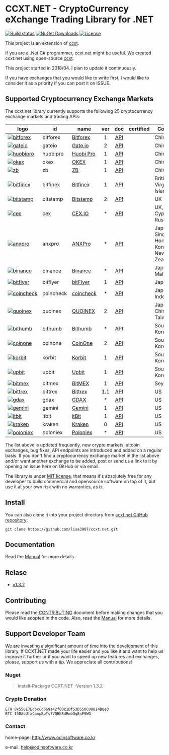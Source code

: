 # CCXT.NET - CryptoCurrency eXchange Trading Library for .NET

[![Build status](https://ci.appveyor.com/api/projects/status/dnp9i3t6sexv9tpa?svg=true)](https://ci.appveyor.com/project/lisa3907/ccxt-net)
[![NuGet Downloads](https://img.shields.io/nuget/dt/ccxt.net.svg)](https://www.nuget.org/packages/CCXT.NET)
[![License](https://img.shields.io/github/license/lisa3907/ccxt.net.svg)](https://github.com/lisa3907/ccxt.net/blob/master/LICENSE.txt)

This project is an extension of [ccxt](https://github.com/ccxt/ccxt).

If you are a .Net C# programmer, ccxt.net might be useful. We created ccxt.net using open-source [ccxt](https://github.com/ccxt/ccxt).

This project started in 2018/04. I plan to update it continuously.

If you have exchanges that you would like to write first, I would like to consider it as a priority if you can post it on ISSUE.

## Supported Cryptocurrency Exchange Markets

The ccxt.net library currently supports the following 25 cryptocurrency exchange markets and trading APIs:

|&nbsp;&nbsp;&nbsp;&nbsp;&nbsp;&nbsp;&nbsp;logo&nbsp;&nbsp;&nbsp;&nbsp;&nbsp;&nbsp;&nbsp;                                                                                                     | id                 | name                                                                                 | ver   | doc                                                                                              | certified                        | Country                                                                                 |
|---------------------------------------------------------------------------------------------------------------------------------------------------------------------------------------------|--------------------|--------------------------------------------------------------------------------------|:-----:|:------------------------------------------------------------------------------------------------:|----------------------------------|-----------------------------------------------------------------------------------------|
|[![bitforex](https://user-images.githubusercontent.com/1294454/44310033-69e9e600-a3d8-11e8-873d-54d74d1bc4e4.jpg)](https://www.bitforex.com/registered?inviterId=1867438)                    | bitforex           | [Bitforex](https://www.bitforex.com/registered?inviterId=1867438)                    | 1     | [API](https://github.com/bitforexapi/API_Docs/wiki)                                              |                                  | China																					  |
|[![gateio](https://user-images.githubusercontent.com/1294454/31784029-0313c702-b509-11e7-9ccc-bc0da6a0e435.jpg)](https://www.gate.io/signup/2436035)                                         | gateio             | [Gate.io](https://www.gate.io/signup/2436035)                                        | 2     | [API](https://gate.io/api2)                                                                      |                                  | China																					  |
|[![huobipro](https://user-images.githubusercontent.com/1294454/27766569-15aa7b9a-5edd-11e7-9e7f-44791f4ee49c.jpg)](https://www.huobi.br.com/en-us/topic/invited/?invite_code=rwrd3)          | huobipro           | [Huobi Pro](https://www.huobi.br.com/en-us/topic/invited/?invite_code=rwrd3)         | 1     | [API](https://github.com/huobiapi/API_Docs/wiki/REST_api_reference)                              |									| China																				      |
|[![okex](https://user-images.githubusercontent.com/1294454/32552768-0d6dd3c6-c4a6-11e7-90f8-c043b64756a7.jpg)](https://www.okex.com)                                                         | okex               | [OKEX](https://www.okex.com)                                                         | 1     | [API](https://github.com/okcoin-okex/API-docs-OKEx.com)                                          |                                  | China, US																				  |
|[![zb](https://user-images.githubusercontent.com/1294454/32859187-cd5214f0-ca5e-11e7-967d-96568e2e2bd1.jpg)](https://vip.zb.com/user/register?recommendCode=bn070u)                          | zb                 | [ZB](https://vip.zb.com/user/register?recommendCode=bn070u)                          | 1     | [API](https://www.zb.com/i/developer)                                                            |                                  | China																					  |
|[![bitfinex](https://user-images.githubusercontent.com/1294454/27766244-e328a50c-5ed2-11e7-947b-041416579bb3.jpg)](https://www.bitfinex.com)												  | bitfinex		   | [Bitfinex](https://www.bitfinex.com)												  | 1     | [API](https://bitfinex.readme.io/v1/docs)														 | 									| British Virgin Islands																  |
|[![bitstamp](https://user-images.githubusercontent.com/1294454/27786377-8c8ab57e-5fe9-11e7-8ea4-2b05b6bcceec.jpg)](https://www.bitstamp.net)                                                 | bitstamp           | [Bitstamp](https://www.bitstamp.net)                                                 | 2     | [API](https://www.bitstamp.net/api)                                                              |                                  | UK																					  |
|[![cex](https://user-images.githubusercontent.com/1294454/27766442-8ddc33b0-5ed8-11e7-8b98-f786aef0f3c9.jpg)](https://cex.io/r/0/up105393824/0/)                                             | cex                | [CEX.IO](https://cex.io/r/0/up105393824/0/)                                          | *     | [API](https://cex.io/cex-api)                                                                    |                                  | UK, EU, Cyprus, Russia																  |
|[![anxpro](https://user-images.githubusercontent.com/1294454/27765983-fd8595da-5ec9-11e7-82e3-adb3ab8c2612.jpg)](https://anxpro.com)                                                         | anxpro             | [ANXPro](https://anxpro.com)                                                         | *     | [API](https://anxv2.docs.apiary.io)                                                              |                                  | Japan, Singapore, Hong Kong, New Zealand												  |
|[![binance](https://user-images.githubusercontent.com/1294454/29604020-d5483cdc-87ee-11e7-94c7-d1a8d9169293.jpg)](https://www.binance.com/?ref=10205187)									  | binance			   | [Binance](https://www.binance.com/?ref=10205187)									  | *     | [API](https://github.com/binance-exchange/binance-official-api-docs/blob/master/rest-api.md)     |									| Japan, Malta																			  |
|[![bitflyer](https://user-images.githubusercontent.com/1294454/28051642-56154182-660e-11e7-9b0d-6042d1e6edd8.jpg)](https://bitflyer.jp)													  | bitflyer           | [bitFlyer](https://bitflyer.jp)                                                      | 1     | [API](https://lightning.bitflyer.com/docs?lang=en)                                               |                                  | Japan																					  |
|[![coincheck](https://user-images.githubusercontent.com/1294454/27766464-3b5c3c74-5ed9-11e7-840e-31b32968e1da.jpg)](https://coincheck.com)                                                   | coincheck          | [coincheck](https://coincheck.com)                                                   | *     | [API](https://coincheck.com/documents/exchange/api)                                              |                                  | Japan, Indonesia																		  |
|[![quoinex](https://user-images.githubusercontent.com/1294454/45798859-1a872600-bcb4-11e8-8746-69291ce87b04.jpg)](https://www.liquid.com?affiliate=SbzC62lt30976)                            | quoinex            | [QUOINEX](https://www.liquid.com?affiliate=SbzC62lt30976)                            | 2     | [API](https://developers.quoine.com)                                                             |                                  | Japan, China, Taiwan																	  |
|[![bithumb](https://user-images.githubusercontent.com/1294454/30597177-ea800172-9d5e-11e7-804c-b9d4fa9b56b0.jpg)](https://www.bithumb.com)                                                   | bithumb            | [Bithumb](https://www.bithumb.com)                                                   | *     | [API](https://apidocs.bithumb.com)                                                               |                                  | South Korea																			  |
|[![coinone](https://user-images.githubusercontent.com/1294454/38003300-adc12fba-323f-11e8-8525-725f53c4a659.jpg)](https://coinone.co.kr)                                                     | coinone            | [CoinOne](https://coinone.co.kr)                                                     | 2     | [API](https://doc.coinone.co.kr)                                                                 |                                  | South Korea																			  |
|[![korbit](https://github.com/lisa3907/ccxt.net/blob/master/logo-files/favicon-korbit-16x16.png?raw=true)](https://www.korbit.com)															  | korbit             | [Korbit](https://www.korbit.co.kr/)												  | 1     | [API](https://apidocs.korbit.co.kr/)															 |									| South Korea																			  |
|[![upbit](https://user-images.githubusercontent.com/1294454/49245610-eeaabe00-f423-11e8-9cba-4b0aed794799.jpg)](https://upbit.com)                                                           | upbit              | [Upbit](https://upbit.com)                                                           | 1     | [API](https://docs.upbit.com/docs/%EC%9A%94%EC%B2%AD-%EC%88%98-%EC%A0%9C%ED%95%9C)               |									| South Korea																			  |
|[![bitmex](https://user-images.githubusercontent.com/1294454/27766319-f653c6e6-5ed4-11e7-933d-f0bc3699ae8f.jpg)](https://www.bitmex.com/register/5eEkGA)                                     | bitmex             | [BitMEX](https://www.bitmex.com/register/5eEkGA)                                     | 1     | [API](https://www.bitmex.com/app/apiOverview)                                                    |                                  | Seychelles																			  |
|[![bittrex](https://user-images.githubusercontent.com/1294454/27766352-cf0b3c26-5ed5-11e7-82b7-f3826b7a97d8.jpg)](https://bittrex.com)														  | bittrex			   | [Bittrex](https://bittrex.com)														  | 1.1   | [API](https://bittrex.github.io/api/)															 | 									| US																					  |
|[![gdax](https://user-images.githubusercontent.com/1294454/27766527-b1be41c6-5edb-11e7-95f6-5b496c469e2c.jpg)](https://www.gdax.com)                                                         | gdax               | [GDAX](https://www.gdax.com)                                                         | *     | [API](https://docs.gdax.com)                                                                     |                                  | US																					  |
|[![gemini](https://user-images.githubusercontent.com/1294454/27816857-ce7be644-6096-11e7-82d6-3c257263229c.jpg)](https://gemini.com)                                                         | gemini             | [Gemini](https://gemini.com)                                                         | 1     | [API](https://docs.gemini.com/rest-api)                                                          |                                  | US																					  |
|[![itbit](https://user-images.githubusercontent.com/1294454/27822159-66153620-60ad-11e7-89e7-005f6d7f3de0.jpg)](https://www.itbit.com)                                                       | itbit              | [itBit](https://www.itbit.com)                                                       | 1     | [API](https://api.itbit.com/docs)                                                                |                                  | US																					  |
|[![kraken](https://user-images.githubusercontent.com/1294454/27766599-22709304-5ede-11e7-9de1-9f33732e1509.jpg)](https://www.kraken.com)                                                     | kraken             | [Kraken](https://www.kraken.com)                                                     | 0     | [API](https://www.kraken.com/en-us/help/api)                                                     | 									| US																					  |
|[![poloniex](https://user-images.githubusercontent.com/1294454/27766817-e9456312-5ee6-11e7-9b3c-b628ca5626a5.jpg)](https://poloniex.com)                                                     | poloniex           | [Poloniex](https://poloniex.com)                                                     | *     | [API](https://docs.poloniex.com)                                                                 |                                  | US																					  |

The list above is updated frequently, new crypto markets, altcoin exchanges, bug fixes, API endpoints are introduced and added on a regular basis. 
If you don't find a cryptocurrency exchange market in the list above and/or want another exchange to be added, post or send us a link to it by opening an issue here on GitHub or via email.

The library is under [MIT license](https://github.com/lisa3907/ccxt.net/blob/master/LICENSE.txt), that means it's absolutely free for any developer to build commercial and opensource software on top of it, but use it at your own risk with no warranties, as is.

## Install

You can also clone it into your project directory from [ccxt.net GitHub repository](https://github.com/lisa3907/ccxt.net):

```shell
git clone https://github.com/lisa3907/ccxt.net.git
```


## Documentation

Read the [Manual](https://github.com/lisa3907/ccxt.net/wiki) for more details.

## Relase

 - [v1.3.2](https://github.com/lisa3907/ccxt.net/releases)

## Contributing

Please read the [CONTRIBUTING](https://github.com/lisa3907/ccxt.net/blob/master/CONTRIBUTING.md) document before making changes that you would like adopted in the code. Also, read the [Manual](https://github.com/lisa3907/ccxt.net/wiki) for more details.

## Support Developer Team

We are investing a significant amount of time into the development of this library. If CCXT.NET made your life easier and you like it and want to help us improve it further or if you want to speed up new features and exchanges, please, support us with a tip. We appreciate all contributions!

### Nuget

 > Install-Package CCXT.NET -Version 1.3.2

### Crypto Donation

```
ETH 0x556E7EdbcCd669a42f00c1Df53D550C00814B0e3
BTC 15DAoUfaCanpBpTs7VQBK8dRmbQqEnF9WG
```

### Contact

home-page: http://www.odinsoftware.co.kr

e-mail: help@odinsoftware.co.kr